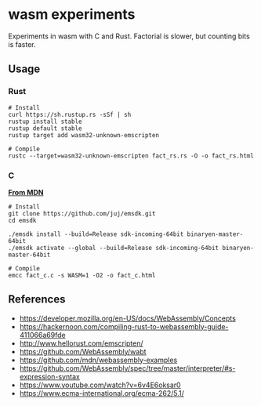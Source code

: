 # wasm experiments

Experiments in wasm with C and Rust. Factorial is slower, but counting bits is faster.

## Usage

### Rust

```
# Install
curl https://sh.rustup.rs -sSf | sh
rustup install stable
rustup default stable
rustup target add wasm32-unknown-emscripten

# Compile
rustc --target=wasm32-unknown-emscripten fact_rs.rs -O -o fact_rs.html
```

### C

**[From MDN](https://developer.mozilla.org/en-US/docs/WebAssembly/C_to_wasm)**

```
# Install
git clone https://github.com/juj/emsdk.git
cd emsdk

./emsdk install --build=Release sdk-incoming-64bit binaryen-master-64bit
./emsdk activate --global --build=Release sdk-incoming-64bit binaryen-master-64bit

# Compile
emcc fact_c.c -s WASM=1 -O2 -o fact_c.html
```

## References

* https://developer.mozilla.org/en-US/docs/WebAssembly/Concepts
* https://hackernoon.com/compiling-rust-to-webassembly-guide-411066a69fde
* http://www.hellorust.com/emscripten/
* https://github.com/WebAssembly/wabt
* https://github.com/mdn/webassembly-examples
* https://github.com/WebAssembly/spec/tree/master/interpreter/#s-expression-syntax
* https://www.youtube.com/watch?v=6v4E6oksar0
* https://www.ecma-international.org/ecma-262/5.1/